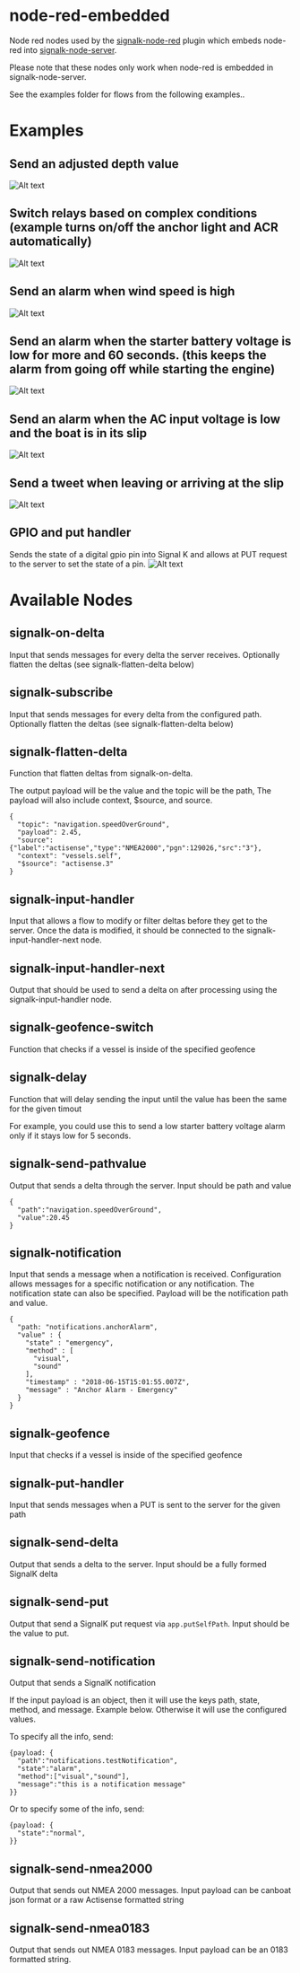 # node-red-embedded
Node red nodes used by the [signalk-node-red](https://github.com/SignalK/signalk-node-red) plugin which embeds node-red into [signalk-node-server](https://github.com/SignalK/signalk-server-node).

Please note that these nodes only work when node-red is embedded in signalk-node-server.

See the examples folder for flows from the following examples..

# Examples

## Send an adjusted depth value
![Alt text](https://raw.githubusercontent.com/SignalK/node-red-embedded/master/screens/adjust-depth.jpeg)

## Switch relays based on complex conditions (example turns on/off the anchor light and ACR automatically)
![Alt text](https://raw.githubusercontent.com/SignalK/node-red-embedded/master/screens/switch-automation.jpeg)

## Send an alarm when wind speed is high
![Alt text](https://raw.githubusercontent.com/SignalK/node-red-embedded/master/screens/high-wind-speed-alarm.jpeg)

## Send an alarm when the starter battery voltage is low for more and 60 seconds. (this keeps the alarm from going off while starting the engine)
![Alt text](https://raw.githubusercontent.com/SignalK/node-red-embedded/master/screens/starter-voltage-alarm.jpeg)


## Send an alarm when the AC input voltage is low and the boat is in its slip
![Alt text](https://raw.githubusercontent.com/SignalK/node-red-embedded/master/screens/ac-in-voltage-alarm.jpeg)

## Send a tweet when leaving or arriving at the slip
![Alt text](https://raw.githubusercontent.com/SignalK/node-red-embedded/master/screens/tweet-when-leaving.jpeg)

## GPIO and put handler 
Sends the state of a digital gpio pin into Signal K and allows at PUT request to the server to set the state of a pin.
![Alt text](https://raw.githubusercontent.com/SignalK/node-red-embedded/master/screens/gpio.jpeg)

# Available Nodes

## signalk-on-delta

Input that sends messages for every delta the server receives. Optionally flatten the deltas (see signalk-flatten-delta below)

## signalk-subscribe

Input that sends messages for every delta from the configured path. Optionally flatten the deltas (see signalk-flatten-delta below)

## signalk-flatten-delta

Function that flatten deltas from signalk-on-delta.

The output payload will be the value and the topic will be the path, The payload will also include context, $source, and source.

```
{
  "topic": "navigation.speedOverGround",
  "payload": 2.45,
  "source": {"label":"actisense","type":"NMEA2000","pgn":129026,"src":"3"},
  "context": "vessels.self",
  "$source": "actisense.3"
}
```

## signalk-input-handler

Input that allows a flow to modify or filter deltas before they get to the server. Once the data is modified, it should be connected to the signalk-input-handler-next node.

## signalk-input-handler-next

Output that should be used to send a delta on after processing using the signalk-input-handler node.

## signalk-geofence-switch

Function that checks if a vessel is inside of the specified geofence

## signalk-delay

Function that will delay sending the input until the value has been the same for the given timout

For example, you could use this to send a low starter battery voltage alarm only if it stays low for 5 seconds.

## signalk-send-pathvalue

Output that sends a delta through the server. Input should be path and value

```
{
  "path":"navigation.speedOverGround",
  "value":20.45
}
```

## signalk-notification

Input that sends a message when a notification is received. Configuration allows messages for a specific notification or any notification. The notification state can also be specified. Payload will be the notification path and value.

```
{
  "path: "notifications.anchorAlarm",
  "value" : {
    "state" : "emergency",
    "method" : [
      "visual",
      "sound"
    ],
    "timestamp" : "2018-06-15T15:01:55.007Z",
    "message" : "Anchor Alarm - Emergency"
  }
}
```

## signalk-geofence

Input that checks if a vessel is inside of the specified geofence

## signalk-put-handler

Input that sends messages when a PUT is sent to the server for the given path

## signalk-send-delta

Output that sends a delta to the server. Input should be a fully formed SignalK delta

## signalk-send-put

Output that send a SignalK put request via `app.putSelfPath`. Input should be the value to put.

## signalk-send-notification

Output that sends a SignalK notification

If the input payload is an object, then it will use the keys path, state, method, and message. Example below. Otherwise  it will use the configured values.

To specify all the info, send:
```
{payload: {
  "path":"notifications.testNotification",
  "state":"alarm",
  "method":["visual","sound"],
  "message":"this is a notification message"
}}
```

Or to specify some of the info, send:
```
{payload: {
  "state":"normal",
}}
```

## signalk-send-nmea2000

Output that sends out NMEA 2000 messages. Input payload can be canboat json format or a raw Actisense formatted string

## signalk-send-nmea0183

Output that sends out NMEA 0183 messages. Input payload can be an 0183 formatted string.
